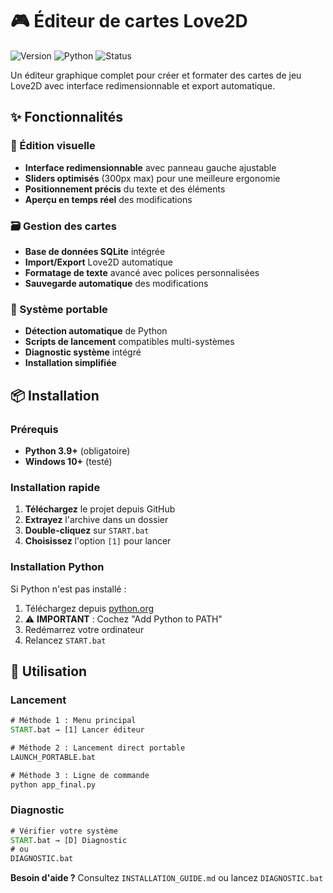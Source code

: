 # 🎮 Éditeur de cartes Love2D

![Version](https://img.shields.io/badge/version-2.0-blue)
![Python](https://img.shields.io/badge/python-3.9+-green)
![Status](https://img.shields.io/badge/status-stable-brightgreen)

Un éditeur graphique complet pour créer et formater des cartes de jeu Love2D avec interface redimensionnable et export automatique.

## ✨ Fonctionnalités

### 🎨 Édition visuelle
- **Interface redimensionnable** avec panneau gauche ajustable
- **Sliders optimisés** (300px max) pour une meilleure ergonomie
- **Positionnement précis** du texte et des éléments
- **Aperçu en temps réel** des modifications

### 🗃️ Gestion des cartes
- **Base de données SQLite** intégrée
- **Import/Export** Love2D automatique
- **Formatage de texte** avancé avec polices personnalisées
- **Sauvegarde automatique** des modifications

### 🚀 Système portable
- **Détection automatique** de Python
- **Scripts de lancement** compatibles multi-systèmes
- **Diagnostic système** intégré
- **Installation simplifiée**

## 📦 Installation

### Prérequis
- **Python 3.9+** (obligatoire)
- **Windows 10+** (testé)

### Installation rapide

1. **Téléchargez** le projet depuis GitHub
2. **Extrayez** l'archive dans un dossier
3. **Double-cliquez** sur `START.bat`
4. **Choisissez** l'option `[1]` pour lancer

### Installation Python

Si Python n'est pas installé :

1. Téléchargez depuis [python.org](https://python.org/downloads/)
2. ⚠️ **IMPORTANT** : Cochez "Add Python to PATH"
3. Redémarrez votre ordinateur
4. Relancez `START.bat`

## 🚀 Utilisation

### Lancement
```bat
# Méthode 1 : Menu principal
START.bat → [1] Lancer éditeur

# Méthode 2 : Lancement direct portable
LAUNCH_PORTABLE.bat

# Méthode 3 : Ligne de commande
python app_final.py
```

### Diagnostic
```bat
# Vérifier votre système
START.bat → [D] Diagnostic
# ou
DIAGNOSTIC.bat
```

**Besoin d'aide ?** Consultez `INSTALLATION_GUIDE.md` ou lancez `DIAGNOSTIC.bat`
